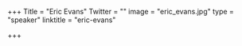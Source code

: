 +++
Title = "Eric Evans"
Twitter = ""
image = "eric_evans.jpg"
type = "speaker"
linktitle = "eric-evans"

+++

